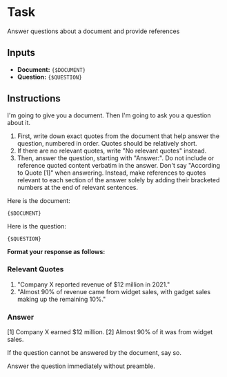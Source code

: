 # Task
Answer questions about a document and provide references

## Inputs
- **Document:** `{$DOCUMENT}`
- **Question:** `{$QUESTION}`

## Instructions
I'm going to give you a document. Then I'm going to ask you a question about it.

1. First, write down exact quotes from the document that help answer the question, numbered in order. Quotes should be relatively short.
2. If there are no relevant quotes, write "No relevant quotes" instead.
3. Then, answer the question, starting with "Answer:". Do not include or reference quoted content verbatim in the answer. Don't say "According to Quote [1]" when answering. Instead, make references to quotes relevant to each section of the answer solely by adding their bracketed numbers at the end of relevant sentences.

Here is the document:

```
{$DOCUMENT}
```

Here is the question:

```
{$QUESTION}
```

**Format your response as follows:**

### Relevant Quotes
1. "Company X reported revenue of $12 million in 2021."
2. "Almost 90% of revenue came from widget sales, with gadget sales making up the remaining 10%."

### Answer
[1] Company X earned $12 million. [2] Almost 90% of it was from widget sales.

If the question cannot be answered by the document, say so.

Answer the question immediately without preamble.